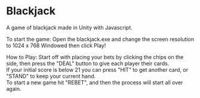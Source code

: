 # Blackjack  
A game of blackjack made in Unity with Javascript.  

To start the game:
Open the blackjack.exe and change the screen resolution to 1024 x 768 Windowed then click Play!

How to Play:
Start off with placing your bets by clicking the chips on the side, then press the "DEAL" button to give each player their cards.  
If your initial score is below 21 you can press "HIT" to get another card, or "STAND" to keep your current hand.  
To start a new game hit "REBET", and then the process will start all over again.   
